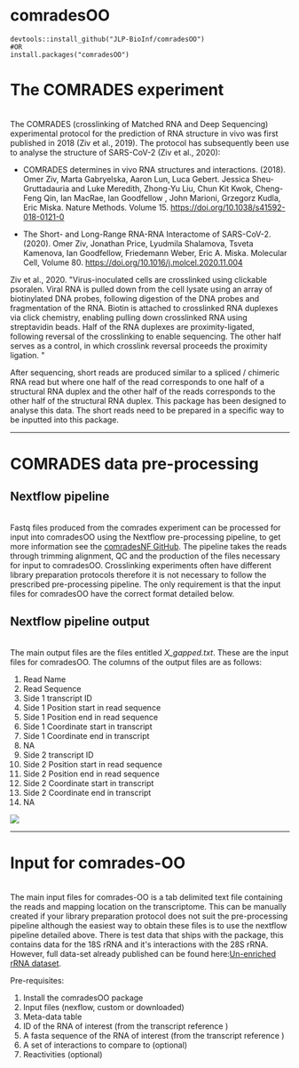 # comradesOO

```
devtools::install_github("JLP-BioInf/comradesOO")
#OR
install.packages("comradesOO")
```

# The COMRADES experiment
\
The COMRADES (crosslinking of Matched RNA and Deep Sequencing) experimental protocol for the prediction of RNA structure in vivo was first published in 2018 (Ziv et al., 2019). The protocol has subsequently been use to analyse the structure of SARS-CoV-2 (Ziv et al., 2020):

* COMRADES determines in vivo RNA structures and interactions. (2018). Omer Ziv, Marta Gabryelska, Aaron Lun, Luca Gebert. Jessica Sheu-Gruttadauria and Luke Meredith, Zhong-Yu Liu,  Chun Kit Kwok, Cheng-Feng Qin, Ian MacRae, Ian Goodfellow , John Marioni, Grzegorz Kudla, Eric Miska.  Nature Methods. Volume 15. https://doi.org/10.1038/s41592-018-0121-0   

* The Short- and Long-Range RNA-RNA Interactome of SARS-CoV-2. (2020). Omer Ziv, Jonathan Price, Lyudmila Shalamova, Tsveta Kamenova, Ian Goodfellow, Friedemann Weber, Eric A. Miska. Molecular Cell,
Volume 80. https://doi.org/10.1016/j.molcel.2020.11.004


Ziv et al., 2020. "Virus-inoculated cells are crosslinked using clickable psoralen. Viral RNA is pulled down from the cell lysate using an array of biotinylated DNA probes, following digestion of the DNA probes and fragmentation of the RNA. Biotin is attached to crosslinked RNA duplexes via click chemistry, enabling pulling down crosslinked RNA using streptavidin beads. Half of the RNA duplexes are proximity-ligated, following reversal of the crosslinking to enable sequencing. The other half serves as a control, in which crosslink reversal proceeds the proximity ligation. "

After sequencing, short reads are produced similar to a spliced / chimeric RNA read but where one half of the read corresponds to one half of a structural RNA duplex and the other half of the reads corresponds to the other half of the structural RNA duplex. This package has been designed to analyse this data. The short reads need to be prepared in a specific way to be inputted into this package.

---

# COMRADES data pre-processing

## Nextflow pipeline
\
Fastq files produced from the comrades experiment can be processed for input into comradesOO using the Nextflow pre-processing pipeline, to get more information see the [comradesNF GitHub](https://github.com/JLP-BioInf/comradesNF). The pipeline  takes the reads through trimming alignment, QC and the production of the files necessary for input to comradesOO. Crosslinking experiments often have different library preparation protocols therefore it is not necessary to follow the prescribed pre-processing pipeline. The only requirement is that the input files for comradesOO have the correct format detailed below.


## Nextflow pipeline output
\
The main output files are the files entitled *X_gapped.txt*. These are the input files for comradesOO. The columns of the output files are as follows:

1. Read Name
2. Read Sequence
3. Side 1 transcript ID
4. Side 1 Position start in read sequence
5. Side 1 Position end in read sequence
6. Side 1 Coordinate start in transcript
7. Side 1 Coordinate end in transcript
8. NA
9. Side 2 transcript ID
10. Side 2 Position start in read sequence
11. Side 2 Position end in read sequence
12. Side 2 Coordinate start in transcript
13. Side 2 Coordinate end in transcript
14. NA


![](inputFileSchematic.jpg)


---

# Input for comrades-OO
\
The main input files for comrades-OO is a tab delimited text file containing the reads and mapping location on the transcriptome. This can be manually created if your library preparation protocol does not suit the pre-processing pipeline although the easiest way to obtain these files is to use the nextflow pipeline detailed above. There is test data that ships with the package, this contains data for the 18S rRNA and it's interactions with the 28S rRNA. However, full data-set already published can be found here:[Un-enriched rRNA dataset](https://www.ncbi.nlm.nih.gov/geo/query/acc.cgi?acc=GSE246412).

Pre-requisites:

1. Install the comradesOO package
2. Input files (nexflow, custom or downloaded)
3. Meta-data table
4. ID of the RNA of interest (from the transcript reference )
5. A fasta sequence of the RNA of interest  (from the transcript reference )
6. A set of interactions to compare to (optional)
6. Reactivities (optional)
